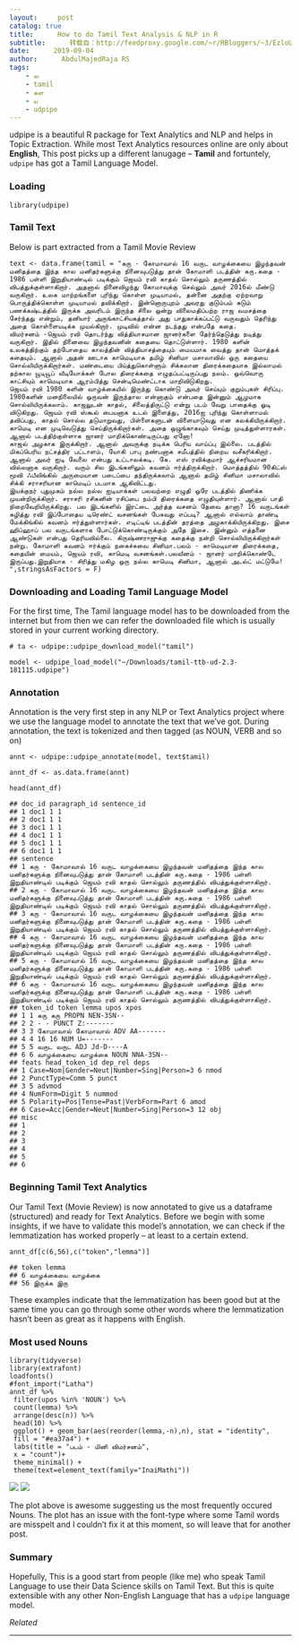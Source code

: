 ```yaml
---
layout:     post
catalog: true
title:      How to do Tamil Text Analysis & NLP in R
subtitle:      转载自：http://feedproxy.google.com/~r/RBloggers/~3/EzloUkZAvYg/
date:      2019-09-04
author:      AbdulMajedRaja RS
tags:
    - ல
    - tamil
    - கள
    - ய
    - udpipe
---
```






udpipe is a beautiful R package for Text Analytics and NLP and helps in Topic Extraction. While most Text Analytics resources online are only about **English**, This post picks up a different lanugage – **Tamil** and fortuntely, `udpipe` has got a Tamil Language Model.

### Loading

```
library(udpipe)
```

### Tamil Text

Below is part extracted from a Tamil Movie Review

```
text <- data.frame(tamil = "கரு - கோமாவால் 16 வருட வாழக்கையை இழந்தவன் மனிதத்தை இந்த கால மனிதர்களுக்கு நினைவுபடுத்து தான் கோமாளி படத்தின் கரு.கதை - 1986 பள்ளி இறுதியாண்டில் படிக்கும் ஜெயம் ரவி காதல் சொல்லும் தருணத்தில் விபத்துக்குள்ளாகிறார். அதனால் நினைவிழந்து கோமாவுக்கு செல்லும் அவர் 2016ல் மீண்டு வருகிறார். உலக மாற்றங்களை புரிந்து கொள்ள முடியாமல், தன்னை அதற்கு ஏற்றவாறு பொருத்திக்கொள்ள முடியாமல் தவிக்கிறார். இன்னொருபுறம் அவரது குடும்பம் கடும் பணக்கஷ்டத்தில் இருக்க அவரிடம் இருந்த சிலை ஒன்று விலைமதிப்பற்ற ராஜ வமசத்தை சேர்ந்தது என்றும், தனியார் அருங்காட்சியகத்தால் அது பாதுகாக்கப்பட்டு வருவதும் தெரிந்து அதை கொள்ளையடிக்க முயல்கிறார். முடிவில் என்ன நடந்தது என்பதே கதை.
விமர்சனம் -ஜெயம் ரவி தொடர்ந்து வித்தியாசமான ஜானர்களை தேர்ந்தெடுத்து நடித்து வருகிறார். இதில் நினைவை இழந்தவனின் கதையை தொட்டுள்ளார். 1980 களின் உலகத்திற்கும் தற்போதைய காலத்தின் வித்தியாசத்தையும் மையமாக வைத்து தான் மொத்தக் கதையும். ஆனால் அதன் ஊடாக காமெடியாக தமிழ் சினிமா மசாலாவில் ஒரு கதையை சொல்லியிருக்கிறார்கள். மண்டையை பிய்த்துகொள்ளும் சிக்கலான திரைக்கதையாக இல்லாமல் தற்கால யூடியூப் வீடியோக்கள் போல திரைக்கதை எழுதப்பட்டிருப்பது நலம். ஒவ்வொரு காட்சியும் காமெடியாக ஆரம்பித்து சென்டிமெண்ட்டாக மாறிவிடுகிறது.
ஜெயம் ரவி 1980 களின் வாழ்க்கையில் இருந்து கொண்டு அவர் செய்யும் குறும்புகள் சிரிப்பு. 1980களின் மனநிலையில் ஒருவன் இருந்தால என்னாகும் என்பதை இன்னும் ஆழமாக சொல்லியிருக்கலாம். காஜலுடன் காதல், சிலைத்திருட்டு என்று படம் வேறு பாதைக்கு ஓடி விடுகிறது. ஜெயம் ரவி ஸ்கூல் பையனாக உடல் இளைத்து, 2016ஐ புரிந்து கொள்ளாமல் தவிப்பது, காதல் சொல்ல தடுமாறுவது, பிள்ளைகளுடன் விளையாடுவது என கலக்கியிருக்கிறார். காமெடி என முடிவெடுத்து செய்திருக்கிறார்கள். அதை ஒழுங்காகவும் செய்து முடித்துள்ளாரகள். ஆனால் படத்திற்குள்ளாக ஜானர் மாறிக்கொண்டிருப்பது ஏனோ!
காஜல் அழகாக இருக்கிறார். ஆனால் அவருக்கு நடிக்க பெரிய வாய்ப்பு இல்லை. படத்தில் மிகப்பெரிய நட்சத்திர பட்டாளம், யோகி பாபு நண்பனாக சமீபத்தில் நிறைய வசீகரிக்கிறார். ஆனால் அவர் ஐடி வேலை என்பது உட்டாலக்கடி. கே. எஸ் ரவிக்குமார் ஆச்சரியமான வில்லனாக வருகிறார். வரும் சில இடங்களிலும் கவனம் ஈர்த்திருக்கிறார். மொத்தத்தில் 90கிட்ஸ் மூவி ஃபீலிங்கில் அருமையான படைப்பை தந்திருக்கலாம் ஆனால் தமிழ் சினிமா மசாலாவில் சிக்கி சராசரியான காமெடிப் படமாக ஆகிவிட்டது.
இயக்குநர் புதுமுகம் நல்ல நல்ல ஐடியாக்கள் பலவற்றை எழுதி ஒரே படத்தில் திணிக்க முயன்றிருக்கிறார். சராசரி ரசிகனின் ரசிப்பை நம்பி திரைக்கதை எழுதியுள்ளார். ஆனால் பாதி நிறைவேறியிருக்கிறது. பல இடங்களில் இரட்டை அர்த்த வசனம் தேவை தானா? 16 வருடங்கள் கழித்து ரவி இப்போதைய டிரெண்ட் வசனங்கள் பேசுவது எப்படி? ஆனால் எல்லாம் தாண்டி மேக்கிங்கில் கவனம் ஈர்த்துள்ளார்கள். எடிட்டிங் படத்தின் தரத்தை அழகாக்கியிருக்கிறது. இசை ஹிப்ஹாப் பல வருடங்களாக போட்டுக்கொண்டிருக்கும் அதே இசை. இன்னும் எத்தனை ஆண்டுகள் என்பது தெரியவில்லை. கிருஷ்ணராஜுக்கு கதைக்கு நன்றி சொல்லியிருக்கிறார்கள் நன்று. கோமாளி கவனம் ஈர்க்கும் நகைச்சுவை சினிமா.பலம் - காமெடியான திரைக்கதை, கதையின் மையம், ஜெயம் ரவி, காமெடி வசனங்கள்.பலவீனம் - ஜானர் மாறிக்கொண்டே இருப்பது.இறுதியாக - சிரித்து மகிழ ஒரு நல்ல காமெடி சினிமா, ஆனால் அடல்ட் மட்டுமே! ",stringsAsFactors = F)
```

### Downloading and Loading Tamil Language Model

For the first time, The Tamil language model has to be downloaded from the internet but from then we can refer the downloaded file which is usually stored in your current working directory.

```
# ta <- udpipe::udpipe_download_model("tamil")

model <- udpipe_load_model("~/Downloads/tamil-ttb-ud-2.3-181115.udpipe")
```

### Annotation

Annotation is the very first step in any NLP or Text Analytics project where we use the language model to annotate the text that we’ve got. During annotation, the text is tokenized and then tagged (as NOUN, VERB and so on)

```
annt <- udpipe::udpipe_annotate(model, text$tamil)

annt_df <- as.data.frame(annt)

head(annt_df)
```

```
## doc_id paragraph_id sentence_id
## 1 doc1 1 1
## 2 doc1 1 1
## 3 doc1 1 1
## 4 doc1 1 1
## 5 doc1 1 1
## 6 doc1 1 1
## sentence
## 1 கரு - கோமாவால் 16 வருட வாழக்கையை இழந்தவன் மனிதத்தை இந்த கால மனிதர்களுக்கு நினைவுபடுத்து தான் கோமாளி படத்தின் கரு.கதை - 1986 பள்ளி இறுதியாண்டில் படிக்கும் ஜெயம் ரவி காதல் சொல்லும் தருணத்தில் விபத்துக்குள்ளாகிறார்.
## 2 கரு - கோமாவால் 16 வருட வாழக்கையை இழந்தவன் மனிதத்தை இந்த கால மனிதர்களுக்கு நினைவுபடுத்து தான் கோமாளி படத்தின் கரு.கதை - 1986 பள்ளி இறுதியாண்டில் படிக்கும் ஜெயம் ரவி காதல் சொல்லும் தருணத்தில் விபத்துக்குள்ளாகிறார்.
## 3 கரு - கோமாவால் 16 வருட வாழக்கையை இழந்தவன் மனிதத்தை இந்த கால மனிதர்களுக்கு நினைவுபடுத்து தான் கோமாளி படத்தின் கரு.கதை - 1986 பள்ளி இறுதியாண்டில் படிக்கும் ஜெயம் ரவி காதல் சொல்லும் தருணத்தில் விபத்துக்குள்ளாகிறார்.
## 4 கரு - கோமாவால் 16 வருட வாழக்கையை இழந்தவன் மனிதத்தை இந்த கால மனிதர்களுக்கு நினைவுபடுத்து தான் கோமாளி படத்தின் கரு.கதை - 1986 பள்ளி இறுதியாண்டில் படிக்கும் ஜெயம் ரவி காதல் சொல்லும் தருணத்தில் விபத்துக்குள்ளாகிறார்.
## 5 கரு - கோமாவால் 16 வருட வாழக்கையை இழந்தவன் மனிதத்தை இந்த கால மனிதர்களுக்கு நினைவுபடுத்து தான் கோமாளி படத்தின் கரு.கதை - 1986 பள்ளி இறுதியாண்டில் படிக்கும் ஜெயம் ரவி காதல் சொல்லும் தருணத்தில் விபத்துக்குள்ளாகிறார்.
## 6 கரு - கோமாவால் 16 வருட வாழக்கையை இழந்தவன் மனிதத்தை இந்த கால மனிதர்களுக்கு நினைவுபடுத்து தான் கோமாளி படத்தின் கரு.கதை - 1986 பள்ளி இறுதியாண்டில் படிக்கும் ஜெயம் ரவி காதல் சொல்லும் தருணத்தில் விபத்துக்குள்ளாகிறார்.
## token_id token lemma upos xpos
## 1 1 கரு கரு PROPN NEN-3SN--
## 2 2 - - PUNCT Z:-------
## 3 3 கோமாவால் கோமாவால் ADV AA-------
## 4 4 16 16 NUM U=-------
## 5 5 வருட வருட ADJ Jd-D----A
## 6 6 வாழக்கையை வாழக்கை NOUN NNA-3SN--
## feats head_token_id dep_rel deps
## 1 Case=Nom|Gender=Neut|Number=Sing|Person=3 6 nmod 
## 2 PunctType=Comm 5 punct 
## 3 5 advmod 
## 4 NumForm=Digit 5 nummod 
## 5 Polarity=Pos|Tense=Past|VerbForm=Part 6 amod 
## 6 Case=Acc|Gender=Neut|Number=Sing|Person=3 12 obj 
## misc
## 1 
## 2 
## 3 
## 4 
## 5 
## 6 
```

### Beginning Tamil Text Analytics

Our Tamil Text (Movie Review) is now annotated to give us a dataframe (structured) and ready for Text Analytics. Before we begin with some insights, if we have to validate this model’s annotation, we can check if the lemmatization has worked properly – at least to a certain extend.

```
annt_df[c(6,56),c("token","lemma")]
```

```
## token lemma
## 6 வாழக்கையை வாழக்கை
## 56 இருக்க இரு
```

These examples indicate that the lemmatization has been good but at the same time you can go through some other words where the lemmatization hasn’t been as great as it happens with English.

### Most used Nouns

```
library(tidyverse)
library(extrafont)
loadfonts()
#font_import("Latha")
annt_df %>% 
 filter(upos %in% 'NOUN') %>% 
 count(lemma) %>% 
 arrange(desc(n)) %>% 
 head(10) %>% 
 ggplot() + geom_bar(aes(reorder(lemma,-n),n), stat = "identity",
 fill = "#ea37a4") +
 labs(title = "படம் - மினி விமர்சனம்",
 x = "count")+
 theme_minimal() +
 theme(text=element_text(family="InaiMathi")) 
```

![](https://i2.wp.com/www.programmingwithr.com/post/2019-09-04-how-to-do-tamil-text-analysis-nlp-in-r_files/figure-html/noun1-1.png?w=450&is-pending-load=1#038;ssl=1)
![](https://i2.wp.com/www.programmingwithr.com/post/2019-09-04-how-to-do-tamil-text-analysis-nlp-in-r_files/figure-html/noun1-1.png?w=450&ssl=1)


The plot above is awesome suggesting us the most frequently occured Nouns. The plot has an issue with the font-type where some Tamil words are misspelt and I couldn’t fix it at this moment, so will leave that for another post.

### Summary

Hopefully, This is a good start from people (like me) who speak Tamil Language to use their Data Science skills on Tamil Text. But this is quite extensible with any other Non-English Language that has a `udpipe` language model.


*Related*






---
